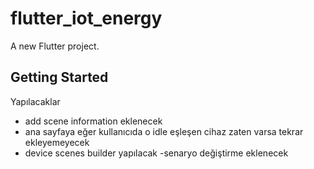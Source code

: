 # flutter_iot_energy

A new Flutter project.

## Getting Started
Yapılacaklar
- add scene information eklenecek
- ana sayfaya eğer kullanıcıda o idle eşleşen cihaz zaten varsa tekrar ekleyemeyecek
- device scenes builder yapılacak
-senaryo değiştirme eklenecek
